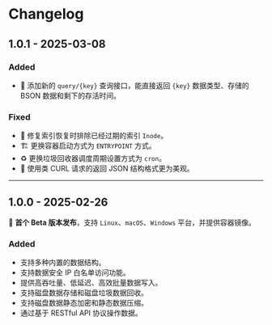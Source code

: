 # Changelog

## 1.0.1 - 2025-03-08

### Added
- 🎉 添加新的 `query/{key}` 查询接口，能直接返回 `{key}` 数据类型、存储的 BSON 数据和剩下的存活时间。

### Fixed
- 🐛 修复索引恢复时排除已经过期的索引 `Inode`。
- 🏗️ 更换容器启动方式为 `ENTRYPOINT` 方式。
- ♻️ 更换垃圾回收器调度周期设置方式为 `cron`。
- 📜 使用类 CURL 请求的返回 JSON 结构格式更为美观。

---

## 1.0.0 - 2025-02-26

🎉 **首个 Beta 版本发布**，支持 `Linux`、`macOS`、`Windows` 平台，并提供容器镜像。

### Added
- 支持多种内置的数据结构。
- 支持数据安全 IP 白名单访问功能。
- 提供高吞吐量、低延迟、高效批量数据写入。
- 支持磁盘数据存储和磁盘垃圾数据回收。
- 支持磁盘数据静态加密和静态数据压缩。
- 通过基于 RESTful API 协议操作数据。
